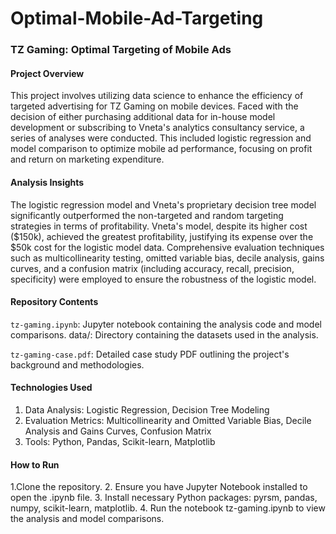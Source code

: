 # Optimal-Mobile-Ad-Targeting

### TZ Gaming: Optimal Targeting of Mobile Ads
#### Project Overview

This project involves utilizing data science to enhance the efficiency of targeted advertising for TZ Gaming on mobile devices. Faced with the decision of either purchasing additional data for in-house model development or subscribing to Vneta's analytics consultancy service, a series of analyses were conducted. This included logistic regression and model comparison to optimize mobile ad performance, focusing on profit and return on marketing expenditure.

#### Analysis Insights

The logistic regression model and Vneta's proprietary decision tree model significantly outperformed the non-targeted and random targeting strategies in terms of profitability.
Vneta's model, despite its higher cost ($150k), achieved the greatest profitability, justifying its expense over the $50k cost for the logistic model data.
Comprehensive evaluation techniques such as multicollinearity testing, omitted variable bias, decile analysis, gains curves, and a confusion matrix (including accuracy, recall, precision, specificity) were employed to ensure the robustness of the logistic model.

#### Repository Contents

`tz-gaming.ipynb`: Jupyter notebook containing the analysis code and model comparisons.
data/: Directory containing the datasets used in the analysis.

`tz-gaming-case.pdf`: Detailed case study PDF outlining the project's background and methodologies.

#### Technologies Used

1. Data Analysis: Logistic Regression, Decision Tree Modeling
2. Evaluation Metrics: Multicollinearity and Omitted Variable Bias, Decile Analysis and Gains Curves, Confusion Matrix
3. Tools: Python, Pandas, Scikit-learn, Matplotlib

#### How to Run

1.Clone the repository.
2. Ensure you have Jupyter Notebook installed to open the .ipynb file.
3. Install necessary Python packages: pyrsm, pandas, numpy, scikit-learn, matplotlib.
4. Run the notebook tz-gaming.ipynb to view the analysis and model comparisons.
